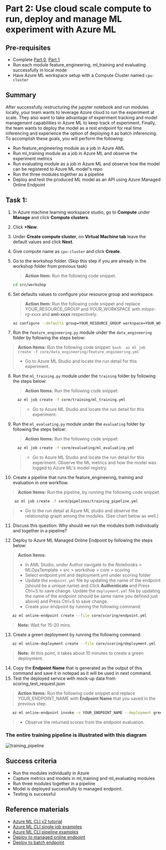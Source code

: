 
# Part 2: Use cloud scale compute to run, deploy and manage ML experiment with Azure ML

## Pre-requisites
- Complete [Part 0](part_0.md), [Part 1](part_1.md)
- Run each module feature_engineering, ml_training and evaluating successfully in local mode
- Have Azure ML workspace setup with a Compute Cluster named ```cpu-cluster```

## Summary 
After successfully restructuring the jupyter notebook and run modules locally, your team wants to leverage Azure cloud to run the experiment at scale.
They also want to take advantage of experiment tracking and model management capabilities in Azure ML to keep track of experiment. 
Finally, the team wants to deploy the model as a rest endpoint for real time inferencing and experience the option of deploying it as batch inferencing.
To accomplish these goals, you will perform the following:
- Run feature_engineering module as a job in Azure AML 
- Run ml_training module as a job in Azure ML and observe the experiment metrics 
- Run evaluating module as a job in Azure ML and observe how the model can be registered to Azure ML model's repo
- Run the three modules together as a pipeline
- Deploy and test the produced ML model as an API using Azure Managed Online Endpoint


## Task 1:
1. In Azure machine learning workspace studio, go to **Compute** under **Manage** and click **Compute clusters**.
2. Click **+New**.
3. Under **Create compute cluster**, on **Virtual Machine tab** leave the default values and click **Next**.
4. Give compute name as `cpu-cluster` and click **Create**.

5. Go to the workshop folder. (Skip this step if you are already in the workshop folder from previous task)
   > **Action Item:** Run the following code snippet.
    ```bash 
    cd src/workshop
    ```
6. Set defaults values to configure your resource group and workspace.
   > **Action Item:** Run the following code snippet and replace YOUR_RESOURCE_GROUP and YOUR_WORKSPACE with *mlops-rg-xxxx* and **aml-xxxx** respectively.
    ```bash 
    az configure --defaults group=YOUR_RESOURCE_GROUP workspace=YOUR_WORKSPACE
    ```

7. Run the ```feature_engineering.py``` module under the ```data_engineering``` folder by following the steps below:
 > **Action Items:** Run the following code snippet:
      ```bash 
        az ml job create -f core/data_engineering/feature_engineering.yml 
      ```
   > - Go to Azure ML Studio and locate the run detail for this experiment.

8. Run the ```ml_training.py``` module under the ```training``` folder by following the steps below:
   > **Action Items:** Run the following code snippet:
      ```bash 
        az ml job create -f core/training/ml_training.yml 
      ```
   > - Go to Azure ML Studio and locate the run detail for this experiment.

9. Run the ```ml_evaluating.py``` module under the ```evaluating``` folder by following the steps below:
   > **Action Items:** Run the following code snippet:

      ```bash 
        az ml job create -f core/evaluating/ml_evaluating.yml 
      ```
   > - Go to Azure ML Studio and locate the run detail for this experiment. Observe the ML metrics and how the model was logged to Azure ML's model registry.

10. Create a pipeline that runs the feature_engineering, training and evaluation in one workflow.
   > **Action Items:** Run the pipeline, by running the following code snippet.
   
  ```bash 
      az ml job create -f core/pipelines/training_pipeline.yml 
  ```
   > - Go to the run detail at Azure ML studio and observe the relationship graph among the modules. (See chart below as well.)

11. Discuss this question: Why should we run the modules both individually and together in a pipeline? 

12. Deploy to Azure ML Managed Online Endpoint by following the steps below:
   > **Action Items:**
   > - In AML Studio, under Author navigate to the Notebooks > MLOpsTemplate > src > workshop > core > scoring
   > - Select endpoint.yml and deployment.yml under scoring folder
   > - Update the ```endpoint.yml``` file by updating the name of the endpoint (should be a unique name) and Click **Authenticate** and Press Ctrl+S to save change.
   > Update the ```deployment.yml``` file by updating the name of the endpoint (should be same name you defined just above) and Press Ctrl+S to save change.
   > -  Create your endpoint by running the following command:
   
   ```bash 
      az ml online-endpoint create --file core/scoring/endpoint.yml 
   ```
   > **Note:** Wait for 15-20 mins. 
   
  13. Create a green deployment by running the following command:
  
   ```bash 
      az ml online-deployment create --file core/scoring/deployment.yml 
   ```
 > **Note:** At this point, it takes about 10 minutes to create a green deployment.
 
 14. Copy the **Endpoint Name** that is generated as the output of this command and save it in notepad as it will be used in next command.
 15. Test the deployed service with mock-up data from scoring_test_request.json
  
   > **Action Items:** Run the following code snippet and replace YOUR_ENDPOINT_NAME with **Endpoint Name** that you saved in the previous step.
   
   ```bash 
      az ml online-endpoint invoke -n YOUR_ENDPOINT_NAME --deployment green --request-file core/scoring/scoring_test_request.json 
   ``` 
   > - Observe the returned scores from the endpoint evaluation.

### The entire training pipeline is illustrated with this diagram
![training_pipeline](images/training_pipeline.png)

## Success criteria
- Run the modules individually in Azure 
- Capture metrics and models in ml_training and ml_evaluating modules
- Run three modules together in a pipeline
- Model is deployed successfully to managed endpoint. 
- Testing is successful

## Reference materials
- [Azure ML CLI v2 tutorial](https://docs.microsoft.com/en-us/learn/paths/train-models-azure-machine-learning-cli-v2/)
- [Azure ML CLI single job examples](https://github.com/Azure/azureml-examples/tree/main/cli/jobs/single-step)
- [Azure ML CLI pipeline examples](https://github.com/Azure/azureml-examples/tree/main/cli/jobs/pipelines)
- [Deploy to managed online endpoint](https://docs.microsoft.com/en-us/azure/machine-learning/how-to-deploy-managed-online-endpoints)
- [Deploy to batch endpoint](https://docs.microsoft.com/en-us/azure/machine-learning/how-to-use-batch-endpoint)


